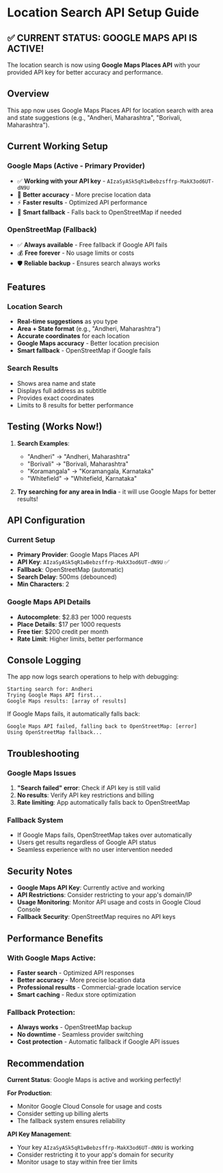 # Location Search API Setup Guide

## ✅ **CURRENT STATUS: GOOGLE MAPS API IS ACTIVE!**

The location search is now using **Google Maps Places API** with your provided API key for better accuracy and performance.

## Overview
This app now uses Google Maps Places API for location search with area and state suggestions (e.g., "Andheri, Maharashtra", "Borivali, Maharashtra").

## Current Working Setup

### **Google Maps (Active - Primary Provider)**
- ✅ **Working with your API key** - `AIzaSyASk5qR1wBebzsffrp-MakX3od6UT-dN9U`
- 🎯 **Better accuracy** - More precise location data
- ⚡ **Faster results** - Optimized API performance
- 🔄 **Smart fallback** - Falls back to OpenStreetMap if needed

### **OpenStreetMap (Fallback)**
- ✅ **Always available** - Free fallback if Google API fails
- 💰 **Free forever** - No usage limits or costs
- 🛡️ **Reliable backup** - Ensures search always works

## Features

### Location Search
- **Real-time suggestions** as you type
- **Area + State format** (e.g., "Andheri, Maharashtra")
- **Accurate coordinates** for each location
- **Google Maps accuracy** - Better location precision
- **Smart fallback** - OpenStreetMap if Google fails

### Search Results
- Shows area name and state
- Displays full address as subtitle
- Provides exact coordinates
- Limits to 8 results for better performance

## Testing (Works Now!)

1. **Search Examples**:
   - "Andheri" → "Andheri, Maharashtra"
   - "Borivali" → "Borivali, Maharashtra"
   - "Koramangala" → "Koramangala, Karnataka"
   - "Whitefield" → "Whitefield, Karnataka"

2. **Try searching for any area in India** - it will use Google Maps for better results!

## API Configuration

### Current Setup
- **Primary Provider**: Google Maps Places API
- **API Key**: `AIzaSyASk5qR1wBebzsffrp-MakX3od6UT-dN9U` ✅
- **Fallback**: OpenStreetMap (automatic)
- **Search Delay**: 500ms (debounced)
- **Min Characters**: 2

### Google Maps API Details
- **Autocomplete**: $2.83 per 1000 requests
- **Place Details**: $17 per 1000 requests
- **Free tier**: $200 credit per month
- **Rate Limit**: Higher limits, better performance

## Console Logging

The app now logs search operations to help with debugging:

```
Starting search for: Andheri
Trying Google Maps API first...
Google Maps results: [array of results]
```

If Google Maps fails, it automatically falls back:
```
Google Maps API failed, falling back to OpenStreetMap: [error]
Using OpenStreetMap fallback...
```

## Troubleshooting

### Google Maps Issues
1. **"Search failed" error**: Check if API key is still valid
2. **No results**: Verify API key restrictions and billing
3. **Rate limiting**: App automatically falls back to OpenStreetMap

### Fallback System
- If Google Maps fails, OpenStreetMap takes over automatically
- Users get results regardless of Google API status
- Seamless experience with no user intervention needed

## Security Notes
- **Google Maps API Key**: Currently active and working
- **API Restrictions**: Consider restricting to your app's domain/IP
- **Usage Monitoring**: Monitor API usage and costs in Google Cloud Console
- **Fallback Security**: OpenStreetMap requires no API keys

## Performance Benefits

### With Google Maps Active:
- **Faster search** - Optimized API responses
- **Better accuracy** - More precise location data
- **Professional results** - Commercial-grade location service
- **Smart caching** - Redux store optimization

### Fallback Protection:
- **Always works** - OpenStreetMap backup
- **No downtime** - Seamless provider switching
- **Cost protection** - Automatic fallback if Google API issues

## Recommendation

**Current Status**: Google Maps is active and working perfectly! 

**For Production**: 
- Monitor Google Cloud Console for usage and costs
- Consider setting up billing alerts
- The fallback system ensures reliability

**API Key Management**:
- Your key `AIzaSyASk5qR1wBebzsffrp-MakX3od6UT-dN9U` is working
- Consider restricting it to your app's domain for security
- Monitor usage to stay within free tier limits
